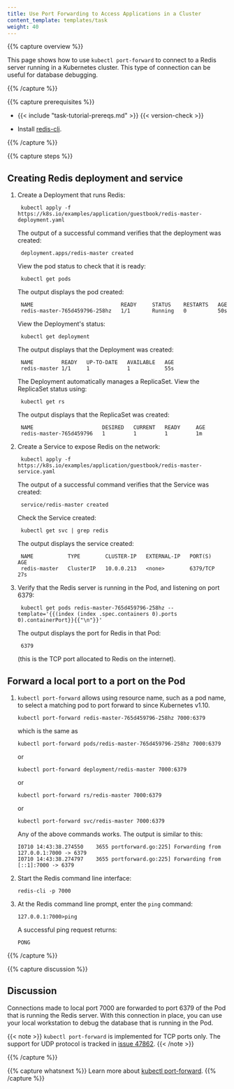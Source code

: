 ```yaml
---
title: Use Port Forwarding to Access Applications in a Cluster
content_template: templates/task
weight: 40
---
```


{{% capture overview %}}

This page shows how to use `kubectl port-forward` to connect to a Redis
server running in a Kubernetes cluster. This type of connection can be useful
for database debugging.

{{% /capture %}}


{{% capture prerequisites %}}

* {{< include "task-tutorial-prereqs.md" >}} {{< version-check >}}

* Install [redis-cli](http://redis.io/topics/rediscli).

{{% /capture %}}


{{% capture steps %}}

## Creating Redis deployment and service

1. Create a Deployment that runs Redis:

        kubectl apply -f https://k8s.io/examples/application/guestbook/redis-master-deployment.yaml

    The output of a successful command verifies that the deployment was created:

        deployment.apps/redis-master created

    View the pod status to check that it is ready:

        kubectl get pods

    The output displays the pod created:

        NAME                            READY     STATUS    RESTARTS   AGE
        redis-master-765d459796-258hz   1/1       Running   0          50s

    View the Deployment's status:

        kubectl get deployment

    The output displays that the Deployment was created:

        NAME         READY   UP-TO-DATE   AVAILABLE   AGE
        redis-master 1/1     1            1           55s

    The Deployment automatically manages a ReplicaSet.
    View the ReplicaSet status using:

        kubectl get rs

    The output displays that the ReplicaSet was created:

        NAME                      DESIRED   CURRENT   READY     AGE
        redis-master-765d459796   1         1         1         1m


2. Create a Service to expose Redis on the network:

        kubectl apply -f https://k8s.io/examples/application/guestbook/redis-master-service.yaml

    The output of a successful command verifies that the Service was created:

        service/redis-master created

    Check the Service created:

        kubectl get svc | grep redis

    The output displays the service created:

        NAME           TYPE        CLUSTER-IP   EXTERNAL-IP   PORT(S)    AGE
        redis-master   ClusterIP   10.0.0.213   <none>        6379/TCP   27s

3. Verify that the Redis server is running in the Pod, and listening on port 6379:

        kubectl get pods redis-master-765d459796-258hz --template='{{(index (index .spec.containers 0).ports 0).containerPort}}{{"\n"}}'

    The output displays the port for Redis in that Pod:

        6379

    (this is the TCP port allocated to Redis on the internet).

## Forward a local port to a port on the Pod

1.  `kubectl port-forward` allows using resource name, such as a pod name, to select a matching pod to port forward to since Kubernetes v1.10.

        kubectl port-forward redis-master-765d459796-258hz 7000:6379

    which is the same as

        kubectl port-forward pods/redis-master-765d459796-258hz 7000:6379

    or

        kubectl port-forward deployment/redis-master 7000:6379

    or

        kubectl port-forward rs/redis-master 7000:6379

    or

        kubectl port-forward svc/redis-master 7000:6379

    Any of the above commands works. The output is similar to this:

        I0710 14:43:38.274550    3655 portforward.go:225] Forwarding from 127.0.0.1:7000 -> 6379
        I0710 14:43:38.274797    3655 portforward.go:225] Forwarding from [::1]:7000 -> 6379

2.  Start the Redis command line interface:

        redis-cli -p 7000

3.  At the Redis command line prompt, enter the `ping` command:

        127.0.0.1:7000>ping

    A successful ping request returns:

    ```
    PONG
    ```

{{% /capture %}}


{{% capture discussion %}}

## Discussion

Connections made to local port 7000 are forwarded to port 6379 of the Pod that
is running the Redis server. With this connection in place, you can use your
local workstation to debug the database that is running in the Pod.

{{< note >}}
`kubectl port-forward` is implemented for TCP ports only.
The support for UDP protocol is tracked in
[issue 47862](https://github.com/kubernetes/kubernetes/issues/47862).
{{< /note >}}

{{% /capture %}}


{{% capture whatsnext %}}
Learn more about [kubectl port-forward](/docs/reference/generated/kubectl/kubectl-commands/#port-forward).
{{% /capture %}}
